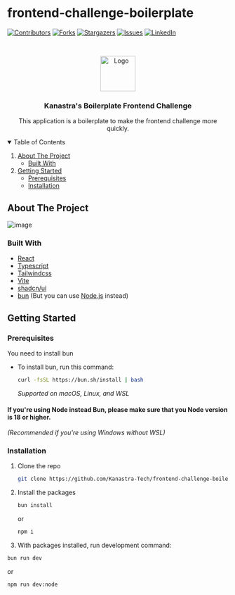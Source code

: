 # frontend-challenge-boilerplate

[![Contributors][contributors-shield]][contributors-url]
[![Forks][forks-shield]][forks-url]
[![Stargazers][stars-shield]][stars-url]
[![Issues][issues-shield]][issues-url]
[![LinkedIn][linkedin-shield]][linkedin-url]


<!-- PROJECT -->
<br />
<p align="center">
  
  <img src="https://avatars.githubusercontent.com/u/96804932?s=200&v=4" alt="Logo" width="80" height="80">
  
  <h3 align="center">Kanastra's Boilerplate Frontend Challenge</h3>

  <p align="center">
     This application is a boilerplate to make the frontend challenge more quickly.
    <br />
  </p>
</p>

<!-- TABLE OF CONTENTS -->
<details open="open">
  <summary>Table of Contents</summary>
  <ol>
    <li>
      <a href="#about-the-project">About The Project</a>
      <ul>
        <li><a href="#built-with">Built With</a></li>
      </ul>
    </li>
    <li>
      <a href="#getting-started">Getting Started</a>
      <ul>
        <li><a href="#prerequisites">Prerequisites</a></li>
        <li><a href="#installation">Installation</a></li>
      </ul>
    </li>
  </ol>
</details>


<!-- ABOUT THE PROJECT -->
## About The Project

![image](https://github.com/Kanastra-Tech/frontend-challenge-boilerplate/assets/39869298/c6b0185b-89ec-4f59-85cc-779d30159ed6)

### Built With

* [React](https://reactjs.org/)
* [Typescript](https://www.typescriptlang.org/)
* [Tailwindcss](https://tailwindcss.com/)
* [Vite](https://vitejs.dev)
* [shadcn/ui](https://ui.shadcn.com/)
* [bun](https://bun.sh/) (But you can use [Node.js](https://nodejs.org/en) instead)

<!-- GETTING STARTED -->
## Getting Started

### Prerequisites

You need to install bun

* To install bun, run this command:
  ```sh
  curl -fsSL https://bun.sh/install | bash
  ```
  _Supported on macOS, Linux, and WSL_

#### If you're using Node instead Bun, please make sure that you Node version is 18 or higher. 
_(Recommended if you're using Windows without WSL)_

### Installation

1. Clone the repo
   ```sh
   git clone https://github.com/Kanastra-Tech/frontend-challenge-boilerplate.git
   ```
2. Install the packages
   ```sh
   bun install
   ```
   or
   
   ```sh
   npm i
   ```
4. With packages installed, run development command:
  ```sh
  bun run dev
  ```
  or
  
  ```sh
  npm run dev:node
  ```

<!-- MARKDOWN LINKS & IMAGES -->
<!-- https://www.markdownguide.org/basic-syntax/#reference-style-links -->
[contributors-shield]: https://img.shields.io/github/contributors/Kanastra-Tech/frontend-challenge-boilerplate.svg?style=for-the-badge
[contributors-url]: https://github.com/Kanastra-Tech/frontend-challenge-boilerplate/graphs/contributors
[forks-shield]: https://img.shields.io/github/forks/Kanastra-Tech/frontend-challenge-boilerplate.svg?style=for-the-badge
[forks-url]: https://github.com/Kanastra-Tech/frontend-challenge-boilerplate/network/members
[stars-shield]: https://img.shields.io/github/stars/Kanastra-Tech/frontend-challenge-boilerplate.svg?style=for-the-badge
[stars-url]: https://github.com/Kanastra-Tech/frontend-challenge-boilerplate/stargazers
[issues-shield]: https://img.shields.io/github/issues/Kanastra-Tech/frontend-challenge-boilerplate.svg?style=for-the-badge
[issues-url]: https://github.com/Kanastra-Tech/frontend-challenge-boilerplate/issues
[linkedin-shield]: https://img.shields.io/badge/-LinkedIn-black.svg?style=for-the-badge&logo=linkedin&colorB=555
[linkedin-url]: https://www.linkedin.com/company/kanastra/
